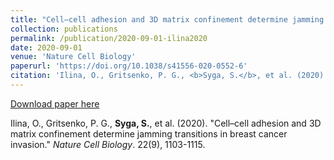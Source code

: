 ```yaml
---
title: "Cell–cell adhesion and 3D matrix confinement determine jamming transitions in breast cancer invasion"
collection: publications
permalink: /publication/2020-09-01-ilina2020
date: 2020-09-01
venue: 'Nature Cell Biology'
paperurl: 'https://doi.org/10.1038/s41556-020-0552-6'
citation: 'Ilina, O., Gritsenko, P. G., <b>Syga, S.</b>, et al. (2020). &quot;Cell–cell adhesion and 3D matrix confinement determine jamming transitions in breast cancer invasion.&quot; <i>Nature Cell Biology</i>. 22(9), 1103-1115.'
---
```


<a href='https://doi.org/10.1038/s41556-020-0552-6'>Download paper here</a>

Ilina, O., Gritsenko, P. G., <b>Syga, S.</b>, et al. (2020). "Cell–cell adhesion and 3D matrix confinement determine jamming transitions in breast cancer invasion." <i>Nature Cell Biology</i>. 22(9), 1103-1115.